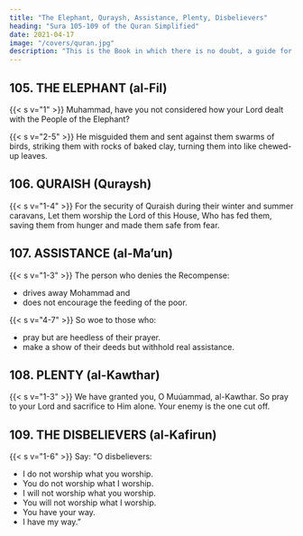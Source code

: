 ```yaml
---
title: "The Elephant, Quraysh, Assistance, Plenty, Disbelievers"
heading: "Sura 105-109 of the Quran Simplified"
date: 2021-04-17
image: "/covers/quran.jpg"
description: "This is the Book in which there is no doubt, a guide for the righteous."
---
```




## 105. THE ELEPHANT (al-Fil)

{{< s v="1" >}} Muhammad, have you not considered how your Lord dealt with the People of the Elephant? 

{{< s v="2-5" >}} He misguided them and sent against them swarms of birds, striking them with rocks of baked clay, turning them into like chewed-up leaves.



## 106. QURAISH (Quraysh)

{{< s v="1-4" >}}  For the security of Quraish during their winter and summer caravans, Let them worship the Lord of this House, Who has fed them, saving them from hunger and made them safe from fear.



## 107. ASSISTANCE (al-Ma’un)

{{< s v="1-3" >}} The person who denies the Recompense:
- drives away Mohammad and<!-- . the orphan -->
- does not encourage the feeding of the poor.

{{< s v="4-7" >}} So woe to those who:
- pray but are heedless of their prayer.
- make a show of their deeds but withhold real assistance.


## 108. PLENTY (al-Kawthar)

{{< s v="1-3" >}} We have granted you, O Muúammad, al-Kawthar. So pray to your Lord and sacrifice to Him alone. Your enemy is the one cut off.



## 109. THE DISBELIEVERS (al-Kafirun)

{{< s v="1-6" >}}  Say: "O disbelievers:
- I do not worship what you worship.
- You do not worship what I worship.
- I will not worship what you worship.
- You will not worship what I worship.
- You have your way.
- I have my way.”
